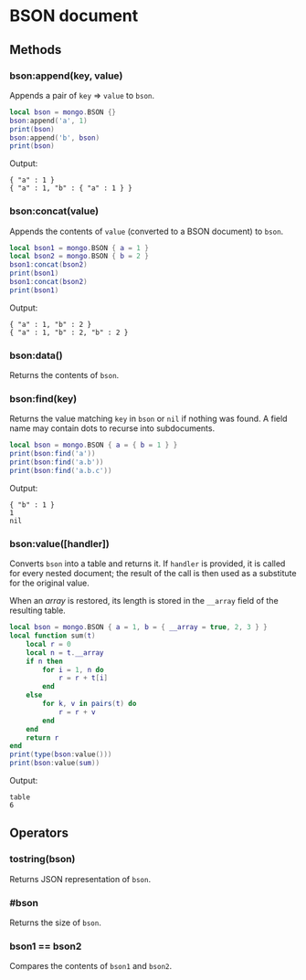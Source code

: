 BSON document
=============

Methods
-------

### bson:append(key, value)
Appends a pair of `key` => `value` to `bson`.

```Lua
local bson = mongo.BSON {}
bson:append('a', 1)
print(bson)
bson:append('b', bson)
print(bson)
```
Output:
```
{ "a" : 1 }
{ "a" : 1, "b" : { "a" : 1 } }
```

### bson:concat(value)
Appends the contents of `value` (converted to a BSON document) to `bson`.

```Lua
local bson1 = mongo.BSON { a = 1 }
local bson2 = mongo.BSON { b = 2 }
bson1:concat(bson2)
print(bson1)
bson1:concat(bson2)
print(bson1)
```
Output:
```
{ "a" : 1, "b" : 2 }
{ "a" : 1, "b" : 2, "b" : 2 }
```

### bson:data()
Returns the contents of `bson`.

### bson:find(key)
Returns the value matching `key` in `bson` or `nil` if nothing was found. A field name may contain
dots to recurse into subdocuments.

```Lua
local bson = mongo.BSON { a = { b = 1 } }
print(bson:find('a'))
print(bson:find('a.b'))
print(bson:find('a.b.c'))
```
Output:
```
{ "b" : 1 }
1
nil
```

### bson:value([handler])
Converts `bson` into a table and returns it. If `handler` is provided, it is called for every
nested document; the result of the call is then used as a substitute for the original value.

When an _array_ is restored, its length is stored in the `__array` field of the resulting table.

```Lua
local bson = mongo.BSON { a = 1, b = { __array = true, 2, 3 } }
local function sum(t)
    local r = 0
    local n = t.__array
    if n then
        for i = 1, n do
            r = r + t[i]
        end
    else
        for k, v in pairs(t) do
            r = r + v
        end
    end
    return r
end
print(type(bson:value()))
print(bson:value(sum))
```
Output:
```
table
6
```


Operators
---------

### tostring(bson)
Returns JSON representation of `bson`.

### #bson
Returns the size of `bson`.

### bson1 == bson2
Compares the contents of `bson1` and `bson2`.
